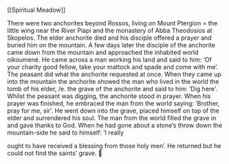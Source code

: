 [[Spiritual Meadow]]
 
There were two anchorites beyond Rossos, living on Mount Ptergion = the little wing near the River Piapi and the monastery of Abba Theodosios at Skopelos. The elder anchorite died and his disciple offered a prayer and buried him on the mountain. A few days later the disciple of the anchorite came down from the mountain and approached the inhabited world oikoumené. He came across a man working his land and said to him: ‘Of your charity good fellow, take your mattock and spade and come with me’. The peasant did what the anchorite requested at once. When they came up into the mountain the anchorite showed the man who lived in the world the tomb of his elder, /e. the grave of the anchorite and said to him: ‘Dig here’. Whilst the peasant was digging, the anchorite stood in prayer. When his prayer was finished, he embraced the man from the world saying: ‘Brother, pray for me, sir’. He went down into the grave, placed himself on top of the elder and surrendered his soul. The man from the world filled the grave in and gave thanks to God. When he had gone about a stone’s throw down the mountain-side he said to himself: ‘I really  
 
ought to have received a blessing from those holy men’. He returned but he could not find the saints’ grave.  
